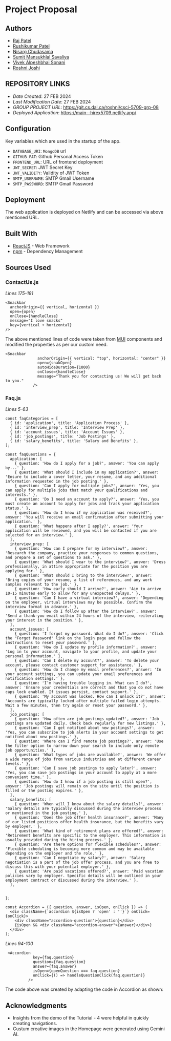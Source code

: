 # Project Proposal

## Authors

* [Raj Patel](r.patel@dal.ca)
* [Rushikumar Patel](rs525735@dal.ca)
* [Nisarg Chudasama](ns458128@dal.ca)
* [Sumit Mansukhlal Savaliya](sm572004@dal.ca)
* [Vivek Alpeshbhai Sonani](viveksonani@dal.ca)
* [Roshni Joshi](rs888392@dal.ca)

## REPOSITORY LINKS

* *Date Created*: 27 FEB 2024
* *Last Modification Date*: 27 FEB 2024
* *GROUP PROJECT URL*: <https://git.cs.dal.ca/roshni/csci-5709-grp-08>
* *Deployed Application*: <https://main--hirex5709.netlify.app/>

## Configuration

Key variables which are used in the startup of the app. 
- `DATABASE_URI`: `MongoDB` url
- `GITHUB_PAT`: Github Personal Access Token
- `FRONTEND_URL`: URL of frontend deployment
- `JWT_SECRET`: JWT Secret Key
- `JWT_VALIDITY`: Validity of JWT Token
- `SMTP_USERNAME`: SMTP Gmail Username
- `SMTP_PASSWORD`: SMTP Gmail Password

## Deployment

The web application is deployed on Netlify and can be accessed via above mentioned URL.


## Built With

* [ReactJS](https://legacy.reactjs.org/docs/getting-started.html/) - Web Framework
* [npm](https://docs.npmjs.com//) - Dependency Management

## Sources Used

### ContactUs.js

*Lines 175-181*

```
<Snackbar
  anchorOrigin={{ vertical, horizontal }}
  open={open}
  onClose={handleClose}
  message="I love snacks"
  key={vertical + horizontal}
/>
```

The above mentioned lines of code were taken from [MUI](https://mui.com/material-ui/react-snackbar/#position) components and modified the properties as per our custom need. 

```
<Snackbar
              anchorOrigin={{ vertical: "top", horizontal: "center" }}
              open={snakOpen}
              autoHideDuration={1000}
              onClose={handleClose}
              message="Thank you for contacting us! We will get back to you."
            />
```

### Faq.js

*Lines 5-63*
```
const faqCategories = [
  { id: 'application', title: 'Application Process' },
  { id: 'interview_prep', title: 'Interview Prep' },
  { id: 'account_issues', title: 'Account Issues' },
  { id: 'job_postings', title: 'Job Postings' },
  { id: 'salary_benefits', title: 'Salary and Benefits' },
];

const faqQuestions = {
  application: [
    { question: 'How do I apply for a job?', answer: 'You can apply by...' },
    { question: 'What should I include in my application?', answer: 'Ensure to include a cover letter, your resume, and any additional information requested in the job posting.' },
    { question: 'Can I apply for multiple jobs?', answer: 'Yes, you can apply for multiple jobs that match your qualifications and interests.' },
    { question: 'Do I need an account to apply?', answer: 'Yes, you must create an account to apply for jobs and track your application status.' },
    { question: 'How do I know if my application was received?', answer: 'You will receive an email confirmation after submitting your application.' },
    { question: 'What happens after I apply?', answer: 'Your application will be reviewed, and you will be contacted if you are selected for an interview.' },
  ],
  interview_prep: [
    { question: 'How can I prepare for my interview?', answer: 'Research the company, practice your responses to common questions, and prepare a set of questions to ask.' },
    { question: 'What should I wear to the interview?', answer: 'Dress professionally, in attire appropriate for the position you are applying for.' },
    { question: 'What should I bring to the interview?', answer: 'Bring copies of your resume, a list of references, and any work samples relevant to the job.' },
    { question: 'How early should I arrive?', answer: 'Aim to arrive 10-15 minutes early to allow for any unexpected delays.' },
    { question: 'Can I have a virtual interview?', answer: 'Depending on the employer, virtual interviews may be possible. Confirm the interview format in advance.' },
    { question: 'How do I follow up after the interview?', answer: 'Send a thank-you email within 24 hours of the interview, reiterating your interest in the position.' },
  ],
  account_issues: [
    { question: 'I forgot my password. What do I do?', answer: 'Click the "Forgot Password" link on the login page and follow the instructions to reset your password.' },
    { question: 'How do I update my profile information?', answer: 'Log in to your account, navigate to your profile, and update your personal information.' },
    { question: 'Can I delete my account?', answer: 'To delete your account, please contact customer support for assistance.' },
    { question: 'How do I change my email preferences?', answer: 'In your account settings, you can update your email preferences and notification settings.' },
    { question: 'I’m having trouble logging in. What can I do?', answer: 'Ensure your credentials are correct and that you do not have caps lock enabled. If issues persist, contact support.' },
    { question: 'My account was locked. How can I unlock it?', answer: 'Accounts are typically locked after multiple failed login attempts. Wait a few minutes, then try again or reset your password.' },
  ],
  job_postings: [
    { question: 'How often are job postings updated?', answer: 'Job postings are updated daily. Check back regularly for new listings.' },
    { question: 'Can I get notified about new postings?', answer: 'Yes, you can subscribe to job alerts in your account settings to get notified about new postings.' },
    { question: 'Where can I find remote job postings?', answer: 'Use the filter option to narrow down your search to include only remote job opportunities.' },
    { question: 'What types of jobs are available?', answer: 'We offer a wide range of jobs from various industries and at different career levels.' },
    { question: 'Can I save job postings to apply later?', answer: 'Yes, you can save job postings in your account to apply at a more convenient time.' },
    { question: 'How do I know if a job posting is still open?', answer: 'Job postings will remain on the site until the position is filled or the posting expires.' },
  ],
  salary_benefits: [
    { question: 'When will I know about the salary details?', answer: 'Salary details are typically discussed during the interview process or mentioned in the job posting.' },
    { question: 'Does the job offer health insurance?', answer: 'Many of our listed positions offer health insurance, but the benefits vary by employer.' },
    { question: 'What kind of retirement plans are offered?', answer: 'Retirement benefits are specific to the employer. This information is usually provided during the hiring process.' },
    { question: 'Are there options for flexible schedules?', answer: 'Flexible scheduling is becoming more common and may be available depending on the employer and the role.' },
    { question: 'Can I negotiate my salary?', answer: 'Salary negotiation is a part of the job offer process, and you are free to discuss this with your potential employer.' },
    { question: 'Are paid vacations offered?', answer: 'Paid vacation policies vary by employer. Specific details will be outlined in your employment contract or discussed during the interview.' },
  ],

  
};

const Accordion = ({ question, answer, isOpen, onClick }) => (
  <div className={`accordion ${isOpen ? 'open' : ''}`} onClick={onClick}>
    <div className="accordion-question">{question}</div>
    {isOpen && <div className="accordion-answer">{answer}</div>}
  </div>
);
```
*Lines 94-100*

```
 <Accordion
            key={faq.question}
            question={faq.question}
            answer={faq.answer}
            isOpen={openQuestion === faq.question}
            onClick={() => handleQuestionClick(faq.question)}
          />

```

The code above was created by adapting the code in Accordion as shown:

## Acknowledgments

* Insights from the demo of the Tutorial - 4 were helpful in quickly creating navigations.
* Custum creative images in the Homepage were generated using Gemini AI.

